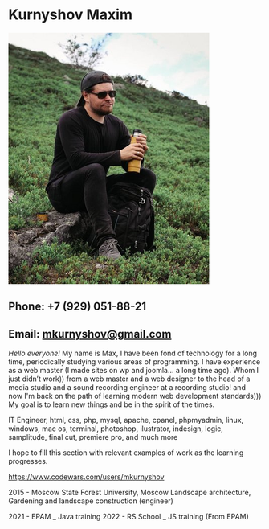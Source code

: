 # Kurnyshov Maxim
![Kurnyshov Maxim](/images/me.jpeg)

## Phone: +7 (929) 051-88-21

## Email: mkurnyshov@gmail.com

*Hello everyone!* My name is Max, I have been fond of technology for a long time, periodically studying various areas of programming. I have experience as a web master (I made sites on wp and joomla... a long time ago). Whom I just didn’t work)) from a web master and a web designer to the head of a media studio and a sound recording engineer at a recording studio! and now I'm back on the path of learning modern web development standards)))
My goal is to learn new things and be in the spirit of the times.

IT Engineer, html, css, php, mysql, apache, cpanel, phpmyadmin, linux, windows, mac os, terminal, photoshop, ilustrator, indesign, logic, samplitude, final cut, premiere pro, and much more

I hope to fill this section with relevant examples of work as the learning progresses.

https://www.codewars.com/users/mkurnyshov

2015 - Moscow State Forest University, Moscow
Landscape architecture, Gardening and landscape construction (engineer)

2021 - EPAM _ Java training
2022 - RS School _ JS training (From EPAM)
